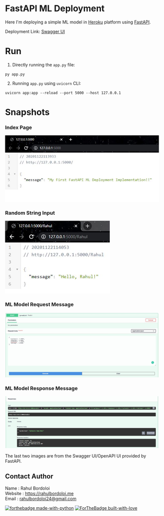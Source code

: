 # FastAPI ML Deployment

Here I'm deploying a simple ML model in [Heroku](https://heroku.com/) platform using [FastAPI](https://fastapi.tiangolo.com/).

Deployment Link: [Swagger UI](https://fastapi-ml-demo.herokuapp.com/docs)

# Run

1. Directly running the `app.py` file:
```
py app.py
```
2. Running `app.py` using `uvicorn` CLI:
```
uvicorn app:app --reload --port 5000 --host 127.0.0.1
```

# Snapshots

### Index Page <br>
![Index Page](./images/index.jpg)

### Random String Input <br>
![Random String Input](./images/string.jpg)

### ML Model Request Message <br>
![ML Model Request Message](./images/predict_request.jpg)

### ML Model Response Message <br>
![ML Model Response Message](./images/predict_response.jpg)

The last two images are from the Swagger UI/OpenAPI UI provided by FastAPI.

## Contact Author

Name : Rahul Bordoloi <br>
Website : https://rahulbordoloi.me <br>
Email : rahulbordoloi24@gmail.com <br>

[![forthebadge made-with-python](http://ForTheBadge.com/images/badges/made-with-python.svg)](https://www.python.org/)
[![ForTheBadge built-with-love](http://ForTheBadge.com/images/badges/built-with-love.svg)](https://gitHub.com/rahulbordoloi/)